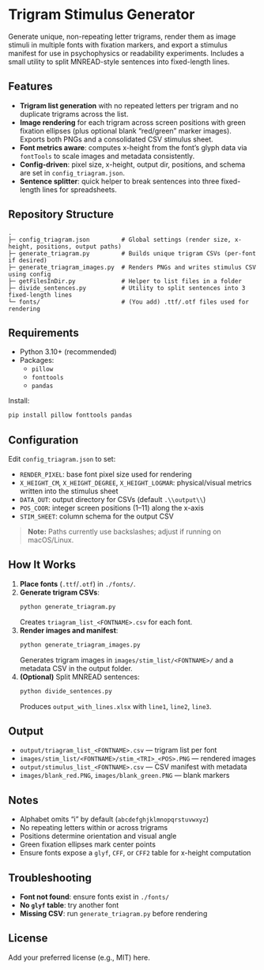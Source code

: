 # Trigram Stimulus Generator

Generate unique, non-repeating letter trigrams, render them as image stimuli in multiple fonts with fixation markers, and export a stimulus manifest for use in psychophysics or readability experiments. Includes a small utility to split MNREAD-style sentences into fixed-length lines.

## Features

- **Trigram list generation** with no repeated letters per trigram and no duplicate trigrams across the list.  
- **Image rendering** for each trigram across screen positions with green fixation ellipses (plus optional blank “red/green” marker images). Exports both PNGs and a consolidated CSV stimulus sheet.
- **Font metrics aware**: computes x-height from the font’s glyph data via `fontTools` to scale images and metadata consistently.
- **Config-driven**: pixel size, x-height, output dir, positions, and schema are set in `config_triagram.json`.
- **Sentence splitter**: quick helper to break sentences into three fixed-length lines for spreadsheets.

## Repository Structure

```
.
├─ config_triagram.json         # Global settings (render size, x-height, positions, output paths)
├─ generate_triagram.py         # Builds unique trigram CSVs (per-font if desired)
├─ generate_triagram_images.py  # Renders PNGs and writes stimulus CSV using config
├─ getFilesInDir.py             # Helper to list files in a folder
├─ divide_sentences.py          # Utility to split sentences into 3 fixed-length lines
└─ fonts/                       # (You add) .ttf/.otf files used for rendering
```

## Requirements

- Python 3.10+ (recommended)
- Packages:
  - `pillow`
  - `fonttools`
  - `pandas`

Install:

```bash
pip install pillow fonttools pandas
```

## Configuration

Edit `config_triagram.json` to set:

- `RENDER_PIXEL`: base font pixel size used for rendering
- `X_HEIGHT_CM`, `X_HEIGHT_DEGREE`, `X_HEIGHT_LOGMAR`: physical/visual metrics written into the stimulus sheet
- `DATA_OUT`: output directory for CSVs (default `.\\output\\`)
- `POS_COOR`: integer screen positions (1–11) along the x-axis
- `STIM_SHEET`: column schema for the output CSV

> **Note:** Paths currently use backslashes; adjust if running on macOS/Linux.

## How It Works

1. **Place fonts** (`.ttf`/`.otf`) in `./fonts/`.
2. **Generate trigram CSVs**:
   ```bash
   python generate_triagram.py
   ```
   Creates `triagram_list_<FONTNAME>.csv` for each font.
3. **Render images and manifest**:
   ```bash
   python generate_triagram_images.py
   ```
   Generates trigram images in `images/stim_list/<FONTNAME>/` and a metadata CSV in the output folder.
4. **(Optional)** Split MNREAD sentences:
   ```bash
   python divide_sentences.py
   ```
   Produces `output_with_lines.xlsx` with `line1`, `line2`, `line3`.

## Output

- `output/triagram_list_<FONTNAME>.csv` — trigram list per font
- `images/stim_list/<FONTNAME>/stim_<TRI>_<POS>.PNG` — rendered images
- `output/stimulus_list_<FONTNAME>.csv` — CSV manifest with metadata
- `images/blank_red.PNG`, `images/blank_green.PNG` — blank markers

## Notes

- Alphabet omits “i” by default (`abcdefghjklmnopqrstuvwxyz`)
- No repeating letters within or across trigrams
- Positions determine orientation and visual angle
- Green fixation ellipses mark center points
- Ensure fonts expose a `glyf`, `CFF`, or `CFF2` table for x-height computation

## Troubleshooting

- **Font not found**: ensure fonts exist in `./fonts/`
- **No `glyf` table**: try another font
- **Missing CSV**: run `generate_triagram.py` before rendering

## License

Add your preferred license (e.g., MIT) here.
